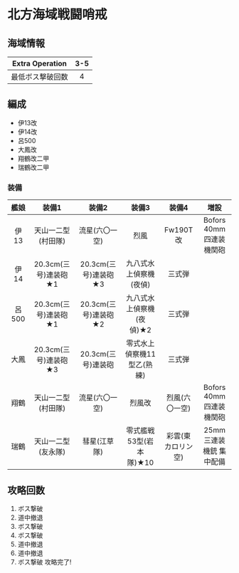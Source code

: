 # 北方海域戦闘哨戒

## 海域情報

|Extra Operation| 3-5 |
|:-:| :-:|
|最低ボス撃破回数| 4 |

## 編成

- 伊13改
- 伊14改
- 呂500
- 大鳳改
- 翔鶴改二甲
- 瑞鶴改二甲


### 装備

| 艦娘  | 装備1                   | 装備2                | 装備3                      | 装備4              | 増設                    |
| :-:   | :---------------------: | :----------------:   | :---------:                | :-:                | :-:                     |
| 伊13  | 天山一二型(村田隊)      | 流星(六〇一空)       | 烈風                       | Fw190T改           | Bofors 40mm四連装機関砲 |
| 伊14  | 20.3cm(三号)連装砲★1    | 20.3cm(三号)連装砲★3 | 九八式水上偵察機(夜偵)     | 三式弾             |                         |
| 呂500 | 20.3cm(三号)連装砲★1    | 20.3cm(三号)連装砲★2 | 九八式水上偵察機(夜偵)★2   | 三式弾             |                         |
| 大鳳  | 20.3cm(三号)連装砲★3    | 20.3cm(三号)連装砲   | 零式水上偵察機11型乙(熟練) | 三式弾             |                         |
| 翔鶴  | 天山一二型(村田隊)      | 流星(六〇一空)       | 烈風改                     | 烈風(六〇一空)     | Bofors 40mm四連装機関砲 |
| 瑞鶴  | 天山一二型(友永隊)      | 彗星(江草隊)         | 零式艦戦53型(岩本隊)★10    | 彩雲(東カロリン空) | 25mm三連装機銃 集中配備 |

## 攻略回数

1. ボス撃破
1. 道中撤退
1. ボス撃破
1. ボス撃破
1. 道中撤退
1. 道中撤退
1. ボス撃破 攻略完了!